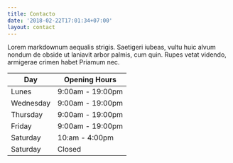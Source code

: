 ```yaml
---
title: Contacto
date: '2018-02-22T17:01:34+07:00'
layout: contact
---
```


Lorem markdownum aequalis strigis. Saetigeri iubeas, vultu huic alvum nondum de obside ut laniavit arbor palmis, cum quin. Rupes vetat videndo, armigerae crimen habet Priamum nec.

| Day       | Opening Hours   |
| --------- | --------------- |
| Lunes     | 9:00am - 19:00pm |
| Wednesday | 9:00am - 19:00pm |
| Thursday  | 9:00am - 19:00pm |
| Friday    | 9:00am - 19:00pm |
| Saturday  | 10:am - 4:00pm  |
| Saturday  | Closed          |
